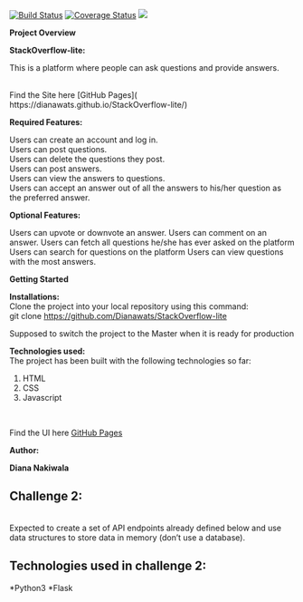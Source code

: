 [![Build Status](https://travis-ci.org/Dianawats/StackOverflow-lite.svg?branch=develop)](https://travis-ci.org/Dianawats/StackOverflow-lite)
[![Coverage Status](https://coveralls.io/repos/github/Dianawats/StackOverflow-lite/badge.svg?branch=develop)](https://coveralls.io/github/Dianawats/StackOverflow-lite?branch=develop)
<a href="https://codeclimate.com/github/Dianawats/StackOverflow-lite/maintainability"><img src="https://api.codeclimate.com/v1/badges/811b53b82c3b6b3eb9e3/maintainability" /></a>


<strong>Project Overview</strong><br>

 <strong>StackOverflow-lite:</strong> <br>
 
This is a platform where people can ask questions and provide answers.

<br>
Find the Site here [GitHub Pages]( https://dianawats.github.io/StackOverflow-lite/)

<strong>Required Features:</strong> <br>
 
Users can create an account and log in. <br>
Users can post questions.<br>
Users can delete the questions they post.<br>
Users can post answers.<br> 
Users can view the answers to questions.<br>
Users can accept an answer out of all the answers to his/her question as the preferred answer. <br>

<strong>Optional Features:</strong><br>

Users can upvote or downvote an answer. 
Users can comment on an answer. 
Users can fetch all questions he/she has ever asked on the platform 
Users can search for questions on the platform Users can view questions with the most answers.

<strong>Getting Started</strong><br>


<strong>Installations:</strong><br>
Clone the project into your local repository using this command:<br>
git clone https://github.com/Dianawats/StackOverflow-lite<br>

Supposed to switch the project to the Master when it is ready for production<br>

<strong>Technologies used:</strong><br>
The project has been built with the following technologies so far:<br>
<ol>
    <li>HTML</li>
    <li>CSS</li>
    <li>Javascript</li>
</ol>

<br>

Find the UI here [GitHub Pages](https://Dianawats.github.io/StackOverflow-lite/UI/)

<strong>Author:</strong><br>

<Strong>Diana Nakiwala</strong>

## Challenge 2:
<br>
Expected to create a set of API endpoints already defined below and use data structures to store data in memory (don’t use a database).

## Technologies used in challenge 2:
*Python3
*Flask



